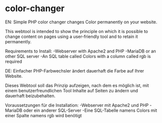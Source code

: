 # color-changer

EN:
Simple PHP color changer changes Color permanently on your website.

This webtool is intended to show the principle on which it is possible to change content on pages using a user-friendly tool and to retain it permanently.

Requirements to Install:
-Webserver with Apache2 and PHP
-MariaDB or an other SQL server
-An SQL table called Colors with a column called rgb is required

DE:
Einfacher PHP-Farbwechsler ändert dauerhaft die Farbe auf Ihrer Website.

Dieses Webtool soll das Prinzip aufzeigen, nach dem es möglich ist, mit einem benutzerfreundlichen Tool Inhalte auf Seiten zu ändern und dauerhaft beizubehalten.

Voraussetzungen für die Installation:
-Webserver mit Apache2 und PHP
-MariaDB oder ein anderer SQL-Server
-Eine SQL-Tabelle namens Colors mit einer Spalte namens rgb wird benötigt

